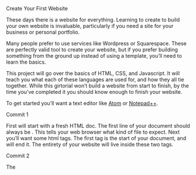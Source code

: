 Create Your First Website

These days there is a website for everything. Learning to create to build your own website is invaluable, particularly if you need a site for your business or personal portfolio.

Many people prefer to use services like Wordpress or Squarespace. These are perfectly valid tool to create your website, but if you prefer building something from the ground up instead of using a template, you’ll need to learn the basics.

This project will go over the basics of HTML, CSS, and Javascript. It will teach you what each of these languages are used for, and how they all tie together. While this girtorial won’t build a website from start to finish, by the time you’ve completed it you should know enough to finish your website.

To get started you’ll want a text editor like [Atom](https://atom.io/) or [Notepad++](https://notepad-plus-plus.org/).


Commit 1

First will start with a fresh HTML doc. The first line of your document should always be <!DOCTYPE html>. This tells your web browser what kind of file to expect. Next you’ll want some html tags. The first <html> tag is the start of your document, and </html> will end it. The entirety of your website will live inside these two tags.

Commit 2

The <title> tag is is exactly that, the tittle of your page. Any text in-between these two tags will be displayed at top of your browser. The <head> tag is used for things that will not be shown on your page, but we’ll go over that later. The <body> tag will be the meat of your page. Everything between these two tags will be displayed on your page. If you open the document with your browser, you should see “Hello world!” on the page, and “My first website” in in the tab.

Commit 3

The <h1> tag signifies your heading. Multiple headings can be used to display by importance. You could for example, use <h2> as another heading, and it would be displayed with slightly smaller text. The <p> tag is for paragraphs. Any text inside the <p></p> tags will be signify a paragraph. To start another paragraph, simply type text into new <p> tags.

Commit 4

To add links to your site, you’ll use <a> tags. The href is the site you’d like to reference. You’ll put the link inside of the quotes. Any text inside of the <a> tags is how the link will be displayed. In this case, you should see a blue link that says “A Helpful Website.”

Commit 5

You can also easily make lists. <ul> tags stands for unorganized list. By default it’ll add bullets to your list items. Each item will needs it’s own <li> tags. As you’ve probably guessed <ol> is and organized list, which will add numbers to each item starting at 1.

Commit 6

Next we’ll want to start giving our site some style. To do this we’ll add a CSS file called “style.css”. While you can style you’re site directly in your HTML document, it’s a better idea to do it in another document (sometimes several different CSS documents) to help keep things organized. You’ll notice the link we added to the <head> tag. This will tell your html to find the css file. Right now this file is blank, so there won’t be any changes.

Commit 7

We’ll start with something simple. If we want something to be displayed the same way on the entire page, we can simply call the body of the html document here and change it’s background color. If you open the file again, you’ll see that it’s changed color.

Commit 8

We can also do this for specific parts of the document. If we want to make all of our unorganized lists to display italicized, we just call the ul tag in the css file and add the font-style. We can do this indecently of our organized list, which we want to be bold by adding font weight.

